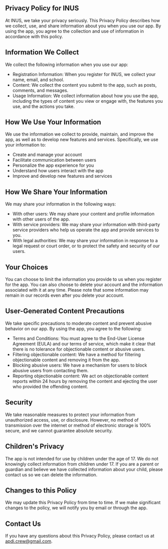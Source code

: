## Privacy Policy for INUS

At INUS, we take your privacy seriously. This Privacy Policy describes how we collect, use, and share information about you when you use our app. By using the app, you agree to the collection and use of information in accordance with this policy.

## Information We Collect

We collect the following information when you use our app:

* Registration Information: When you register for INUS, we collect your name, email, and school.
* Content: We collect the content you submit to the app, such as posts, comments, and messages.
* Usage Information: We collect information about how you use the app, including the types of content you view or engage with, the features you use, and the actions you take.

## How We Use Your Information

We use the information we collect to provide, maintain, and improve the app, as well as to develop new features and services. Specifically, we use your information to:

- Create and manage your account
- Facilitate communication between users
- Personalize the app experience for you
- Understand how users interact with the app
- Improve and develop new features and services

## How We Share Your Information

We may share your information in the following ways:

- With other users: We may share your content and profile information with other users of the app.
- With service providers: We may share your information with third-party service providers who help us operate the app and provide services to you.
- With legal authorities: We may share your information in response to a legal request or court order, or to protect the safety and security of our users.

## Your Choices

You can choose to limit the information you provide to us when you register for the app. You can also choose to delete your account and the information associated with it at any time. Please note that some information may remain in our records even after you delete your account.

## User-Generated Content Precautions

We take specific precautions to moderate content and prevent abusive behavior on our app. By using the app, you agree to the following:

* Terms and Conditions: You must agree to the End-User License Agreement (EULA) and our terms of service, which make it clear that there is no tolerance for objectionable content or abusive users.
* Filtering objectionable content: We have a method for filtering objectionable content and removing it from the app.
* Blocking abusive users: We have a mechanism for users to block abusive users from contacting them.
* Reporting objectionable content: We act on objectionable content reports within 24 hours by removing the content and ejecting the user who provided the offending content.

## Security

We take reasonable measures to protect your information from unauthorized access, use, or disclosure. However, no method of transmission over the internet or method of electronic storage is 100% secure, and we cannot guarantee absolute security.

## Children's Privacy

The app is not intended for use by children under the age of 17. We do not knowingly collect information from children under 17. If you are a parent or guardian and believe we have collected information about your child, please contact us so we can delete the information.

## Changes to this Policy

We may update this Privacy Policy from time to time. If we make significant changes to the policy, we will notify you by email or through the app.

## Contact Us

If you have any questions about this Privacy Policy, please contact us at apdi.crew@gmail.com.